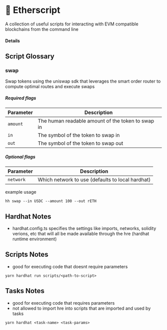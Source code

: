# 📜 Etherscript

A collection of useful scripts for interacting with EVM compatible blockchains from the command line

#### Details

## Script Glossary

### swap

Swap tokens using the uniswap sdk that leverages the smart order router to compute optimal routes and execute swaps

##### Required flags

| Parameter | Description                                       |
| --------- | ------------------------------------------------- |
| `amount`  | The human readable amount of the token to swap in |
| `in`      | The symbol of the token to swap in                |
| `out`     | The symbol of the token to swap out               |

##### Optional flags

| Parameter | Description                                      |
| --------- | ------------------------------------------------ |
| `network` | Which network to use (defaults to local hardhat) |

example usage

```
hh swap --in USDC --amount 100 --out rETH
```

## Hardhat Notes

- hardhat.config.ts specifies the settings like imports, networks, solidity verions, etc that will all be made available through the hre (hardhat runtime environment)

## Scripts Notes

- good for executing code that doesnt require parameters

```
yarn hardhat run scripts/<path-to-script>
```

## Tasks Notes

- good for executing code that requires parameters
- not allowed to import hre into scripts that are imported and used by tasks

```
yarn hardhat <task-name> <task-params>
```
